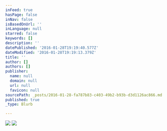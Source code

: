 ```yaml
---
inFeed: true
hasPage: false
inNav: false
isBasedOnUrl: ''
inLanguage: null
starred: false
keywords: []
description: ''
datePublished: '2016-01-28T19:19:40.577Z'
dateModified: '2016-01-28T19:19:13.379Z'
title: ''
author: []
authors: []
publisher:
  name: null
  domain: null
  url: null
  favicon: null
sourcePath: _posts/2016-01-28-fa787b83-c403-49b2-b93b-d3d1126ac866.md
published: true
_type: Blurb

---
```

![](https://the-grid-user-content.s3-us-west-2.amazonaws.com/357aa783-c715-4df3-9d7e-1fb46bfaaa69.jpg)
![](https://the-grid-user-content.s3-us-west-2.amazonaws.com/b6927273-9efc-423f-bc1c-68d5422ff723.jpg)